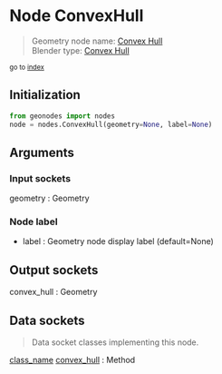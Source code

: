 
# Node ConvexHull

> Geometry node name: [Convex Hull](https://docs.blender.org/manual/en/latest/modeling/geometry_nodes/material/convex_hull.html)<br>
  Blender type: [Convex Hull](https://docs.blender.org/api/current/bpy.types.GeometryNodeConvexHull.html)
  
<sub>go to [index](/docs/index.md)</sub>

## Initialization

```python
from geonodes import nodes
node = nodes.ConvexHull(geometry=None, label=None)
```



## Arguments


### Input sockets

geometry : Geometry

### Node label

- label : Geometry node display label (default=None)

## Output sockets

convex_hull : Geometry

## Data sockets

> Data socket classes implementing this node.
  
[class_name](docs/sockets/Geometry.md) [convex_hull](docs/sockets/Geometry.md#convex_hull) : Method

